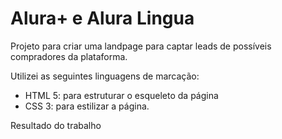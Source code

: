 # Alura+ e Alura Lingua
Projeto para criar uma landpage para captar leads de possíveis compradores da plataforma.

Utilizei as seguintes linguagens de marcação:
- HTML 5: para estruturar o esqueleto da página
- CSS 3: para estilizar a página.

Resultado do trabalho


